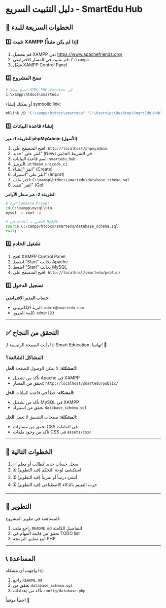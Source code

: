 # دليل التثبيت السريع - SmartEdu Hub

## 🎯 الخطوات السريعة للبدء

### 1️⃣ تثبيت XAMPP (إذا لم يكن مثبتاً)

1. قم بتحميل XAMPP من: https://www.apachefriends.org/
2. قم بتثبيته في المسار الافتراضي: `C:\xampp`
3. شغّل XAMPP Control Panel

### 2️⃣ نسخ المشروع

```bash
# انسخ مجلد HTML_PHP_Version إلى
C:\xampp\htdocs\smartedu
```

أو يمكنك إنشاء symbolic link:
```bash
mklink /D "C:\xampp\htdocs\smartedu" "C:\Users\pc\Desktop\SmartEdu-Hub\HTML_PHP_Version"
```

### 3️⃣ إنشاء قاعدة البيانات

**الطريقة 1: عبر phpMyAdmin (الأسهل)**

1. افتح المتصفح على: `http://localhost/phpmyadmin`
2. انقر على "جديد" (New) في الشريط الجانبي
3. اسم قاعدة البيانات: `smartedu_hub`
4. الترميز: `utf8mb4_unicode_ci`
5. انقر "إنشاء" (Create)
6. انقر على "استيراد" (Import)
7. اختر ملف: `C:\xampp\htdocs\smartedu\database_schema.sql`
8. انقر "تنفيذ" (Go)

**الطريقة 2: عبر سطر الأوامر**

```bash
# افتح Command Prompt
cd C:\xampp\mysql\bin
mysql -u root -p

# في shell الخاص بـ MySQL:
source C:/xampp/htdocs/smartedu/database_schema.sql
exit;
```

### 4️⃣ تشغيل الخادم

1. افتح XAMPP Control Panel
2. اضغط "Start" بجانب Apache
3. اضغط "Start" بجانب MySQL
4. افتح المتصفح على: `http://localhost/smartedu/public/`

### 5️⃣ تسجيل الدخول

**حساب المدير الافتراضي:**
- البريد الإلكتروني: `admin@smartedu.com`
- كلمة المرور: `admin123`

---

## ✅ التحقق من النجاح

إذا رأيت الصفحة الرئيسية لـ Smart Education، تهانينا! 🎉

### المشاكل الشائعة؟

**المشكلة**: لا يمكن الوصول للصفحة
**الحل**: 
- تأكد من تشغيل Apache في XAMPP
- تحقق من المسار: `http://localhost/smartedu/public/`

**المشكلة**: خطأ في قاعدة البيانات
**الحل**:
- تأكد من تشغيل MySQL في XAMPP
- تحقق من استيراد `database_schema.sql`

**المشكلة**: صفحات التنسيق لا تعمل
**الحل**:
- تحقق من مسارات CSS في الملفات
- تأكد من وجود ملفات CSS في `assets/css/`

---

## 📝 الخطوات التالية

1. ✅ سجل حساب جديد كطالب أو معلم
2. ⏳ استكشف لوحة التحكم (قيد التطوير)
3. ⏳ أنشئ درساً أو تمريناً (قيد التطوير)
4. ⏳ جرب التقييم بالذكاء الاصطناعي (قيد التطوير)

---

## 🔧 التطوير

للمساهمة في تطوير المشروع:

1. راجع ملف `README.md` للتفاصيل الكاملة
2. تحقق من قائمة المهام في TODO list
3. اتبع معايير البرمجة PHP

---

## 📞 المساعدة

إذا واجهت أي مشكلة:
1. راجع `README.md`
2. تحقق من `database_schema.sql`
3. تأكد من إعدادات `config/database.php`

حظاً موفقاً! 🚀
